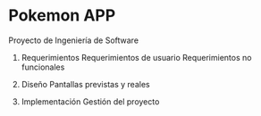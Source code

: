 # Pokemon APP
Proyecto de Ingeniería de Software

1. Requerimientos
Requerimientos de usuario
Requerimientos no funcionales

2. Diseño
Pantallas previstas y reales

3. Implementación
Gestión del proyecto
